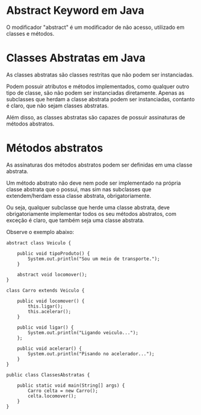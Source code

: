 # Abstract Keyword em Java

O modificador "abstract" é um modificador de não acesso, utilizado em classes e métodos.

# Classes Abstratas em Java

As classes abstratas são classes restritas que não podem ser instanciadas.

Podem possuir atributos e métodos implementados, como qualquer outro tipo de classe, são não podem ser instanciadas diretamente. Apenas as subclasses que herdam a classe abstrata podem ser instanciadas, contanto é claro, que não sejam classes abstratas.

Além disso, as classes abstratas são capazes de possuir assinaturas de métodos abstratos.

# Métodos abstratos

As assinaturas dos métodos abstratos podem ser definidas em uma classe abstrata.

Um método abstrato não deve nem pode ser implementado na própria classe abstrata que o possui, mas sim nas subclasses que extendem/herdam essa classe abstrata, obrigatoriamente.

Ou seja, qualquer subclasse que herde uma classe abstrata, deve obrigatoriamente implementar todos os seu métodos abstratos, com exceção é claro, que também seja uma classe abstrata.

Observe o exemplo abaixo:

```
abstract class Veiculo {

    public void tipoProduto() {
        System.out.println("Sou um meio de transporte.");
    }

    abstract void locomover();
}

class Carro extends Veiculo {

    public void locomover() {
        this.ligar();
        this.acelerar();
    }

    public void ligar() {
        System.out.println("Ligando veiculo...");
    };

    public void acelerar() {
        System.out.println("Pisando no acelerador...");
    }
}

public class ClassesAbstratas {
    
    public static void main(String[] args) {
        Carro celta = new Carro();
        celta.locomover();
    }
}
```